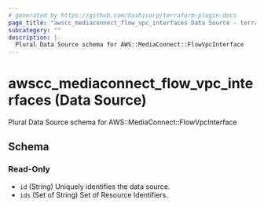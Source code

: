 ```yaml
---
# generated by https://github.com/hashicorp/terraform-plugin-docs
page_title: "awscc_mediaconnect_flow_vpc_interfaces Data Source - terraform-provider-awscc"
subcategory: ""
description: |-
  Plural Data Source schema for AWS::MediaConnect::FlowVpcInterface
---
```


# awscc_mediaconnect_flow_vpc_interfaces (Data Source)

Plural Data Source schema for AWS::MediaConnect::FlowVpcInterface



<!-- schema generated by tfplugindocs -->
## Schema

### Read-Only

- `id` (String) Uniquely identifies the data source.
- `ids` (Set of String) Set of Resource Identifiers.

